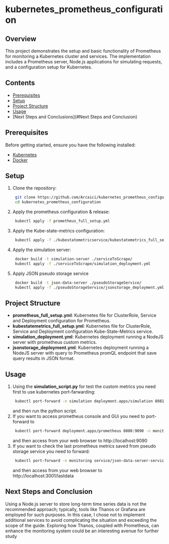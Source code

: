# kubernetes_prometheus_configuration

## Overview

This project demonstrates the setup and basic functionality of Prometheus for monitoring a Kubernetes cluster and services. The implementation includes a Prometheus server, Node.js applications for simulating requests, and a configuration setup for Kubernetes.

## Contents

- [Prerequisites](#prerequisites)
- [Setup](#setup)
- [Project Structure](#project-structure)
- [Usage](#usage)
- [Next Steps and Conclusions](#Next Steps and Conclusion)

## Prerequisites

Before getting started, ensure you have the following installed:

- [Kubernetes](https://kubernetes.io/)
- [Docker](https://www.docker.com/)

## Setup

1. Clone the repository:
   ```bash
    git clone https://github.com/Arcaici/kubernetes_prometheus_configuration
    cd kubernetes_prometheus_configuration
   ```
2. Apply the prometheus configuration & release:
   ```bash 
    kubectl apply -f prometheus_full_setup.yml
   ```
3. Apply the Kube-state-metrics configuration:
   ```bash
    kubectl apply -f ./kubestatemetricservice/kubestatemetrics_full_setup.yml
   ```
4. Apply the simulation server:
   ```bash
    docker build -t simulation-server ./serviceToScrape/
    kubectl apply -f ./serviceToScrape/simulation_deployment.yml
   ```
5. Apply JSON pseudo storage service
   ```bash
    docker build -t json-data-server ./pseudoStorageService/
    kubectl apply -f ./pseudoStorageService/jsonstorage_deployment.yml
   ```
## Project Structure
* **prometheus_full_setup.yml**: Kubernetes file for ClusterRole, Service and Deployment configuration for Prometheus.
* **kubestatemetrics_full_setup.yml**: Kubernetes file for ClusterRole, Service and Deployment configuration Kube-State-Metrics service.
* **simulation_deployment.yml**: Kubernetes deployment running a NodeJS server with prometheus custom metrics.
* **jsonstorage_deployment.yml**: Kubernetes deployment running a NodeJS server with query to Prometheus promQL endpoint that save query results in JSON format.

## Usage
1. Using the **simulation_script.py** for test the custom metrics you need first to use kubernetes port-farwarding:
   ```bash
    kubectl port-forward -n simulation deployment.apps/simulation 8081:3000
   ```
   and then run the python script.
2. If you want to access prometheus console and GUi you need to port-forward to
   ```bash
    kubectl port-forward deployment.apps/prometheus 8080:9090 -n monitoring
   ```
   and then access from your web browser to http://localhost:9090
3. If you want to check the last prometheus metrics saved from pseudo storage service you need to forward:
   ```bash
    kubectl port-forward -n monitoring service/json-data-server-service 3001:3001
   ```
   and then access from your web browser to http://localhost:3001/lastdata

## Next Steps and Conclusion
Using a Node.js server to store long-term time series data is not the recommended approach; typically, tools like Thanos or Grafana are employed for such purposes. In this case, I chose not to implement additional services to avoid complicating the situation and exceeding the scope of the guide. Exploring how Thanos, coupled with Prometheus, can enhance the monitoring system could be an interesting avenue for further study


